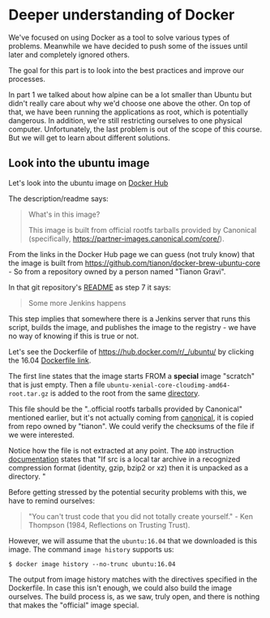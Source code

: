 # Deeper understanding of Docker #

We've focused on using Docker as a tool to solve various types of problems. Meanwhile we have decided to push some of the issues until later and completely ignored others.

The goal for this part is to look into the best practices and improve our processes.

In part 1 we talked about how alpine can be a lot smaller than Ubuntu but didn't really care about why we'd choose one above the other. 
On top of that, we have been running the applications as root, which is potentially dangerous. In addition, we're still restricting ourselves to one physical computer. Unfortunately, the last problem is out of the scope of this course. But we will get to learn about different solutions.

## Look into the ubuntu image ##

Let's look into the ubuntu image on [Docker Hub](https://hub.docker.com/r/library/ubuntu/)

The description/readme says: 

> What's in this image?
>
> This image is built from official rootfs tarballs provided by Canonical (specifically, https://partner-images.canonical.com/core/). 

From the links in the Docker Hub page we can guess (not truly know) that the image is built from <https://github.com/tianon/docker-brew-ubuntu-core> - So from a repository owned by a person named "Tianon Gravi".

In that git repository's [README](https://github.com/tianon/docker-brew-ubuntu-core/tree/master#scripts-to-prepare-updates-to-the-ubuntu-official-docker-images) as step 7 it says: 

> Some more Jenkins happens 

This step implies that somewhere there is a Jenkins server that runs this script, builds the image, and publishes the image to the registry - we have no way of knowing if this is true or not. 

Let's see the Dockerfile of <https://hub.docker.com/r/_/ubuntu/> by clicking the 16.04 [Dockerfile link](https://github.com/tianon/docker-brew-ubuntu-core/blob/490e0e86ec5c93524b7ae37b79025e5ded5efcc6/xenial/Dockerfile).

The first line states that the image starts FROM a **special** image "scratch" that is just empty. Then a file `ubuntu-xenial-core-cloudimg-amd64-root.tar.gz` is added to the root from the same [directory](https://github.com/tianon/docker-brew-ubuntu-core/tree/490e0e86ec5c93524b7ae37b79025e5ded5efcc6/xenial).

This file should be the "..official rootfs tarballs provided by Canonical" mentioned earlier, but it's not actually coming from [canonical](https://partner-images.canonical.com/core/xenial/current/), it is copied from repo owned by "tianon". We could verify the checksums of the file if we were interested. 

Notice how the file is not extracted at any point. The `ADD` instruction [documentation](https://docs.docker.com/engine/reference/builder/#add) states that "If src is a local tar archive in a recognized compression format (identity, gzip, bzip2 or xz) then it is unpacked as a directory. " 

Before getting stressed by the potential security problems with this, we have to remind ourselves:
> "You can't trust code that you did not totally create yourself." - Ken Thompson (1984, Reflections on Trusting Trust). 

However, we will assume that the `ubuntu:16.04` that we downloaded is this image. The command `image history` supports us:

```console
$ docker image history --no-trunc ubuntu:16.04 
```

The output from image history matches with the directives specified in the Dockerfile. In case this isn't enough, we could also build the image ourselves. The build process is, as we saw, truly open, and there is nothing that makes the "official" image special.

